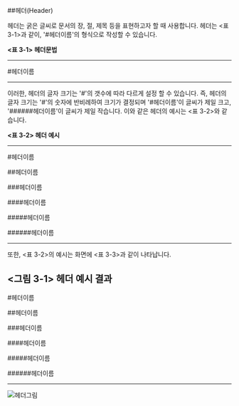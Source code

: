 ##헤더(Header)

헤더는 굵은 글씨로 문서의 장, 절, 제목 등을 표현하고자 할 때 사용합니다. 헤더는 \<표 3-1\>과 같이, '\#헤더이름'의 형식으로 작성할 수 있습니다.


**&lt;표 3-1&gt; 헤더문법**

----------------------------------

\#헤더이름

----------------------------------


이러한, 헤더의 글자 크기는 '\#'의 갯수에 따라 다르게 설정 할 수 있습니다. 즉, 헤더의 글자 크기는 '\#'의 숫자에 반비례하여 크기가 결정되며 '\#헤더이름'이 글씨가 제일 크고, '\#\#\#\#\#\#헤더이름'이 글씨가 제일 작습니다. 이와 같은 헤더의 예시는 &lt;표 3-2&gt;와 같습니다.

**&lt;표 3-2&gt; 헤더 예시**

----------------------------------

\#헤더이름

\#\#헤더이름

\#\#\#헤더이름

\#\#\#\#헤더이름

\#\#\#\#\#헤더이름

\#\#\#\#\#\#헤더이름

----------------------------------


또한, &lt;표 3-2&gt;의 예시는 화면에 &lt;표 3-3&gt;과 같이 나타납니다.



**&lt;그림 3-1&gt; 헤더 예시 결과**
----------------------------------

#헤더이름

##헤더이름

###헤더이름

####헤더이름

#####헤더이름

######헤더이름

----------------------------------


![헤더그림](https://github.com/drkdhong/mdmanual/assets/fig3-2.png "header")

